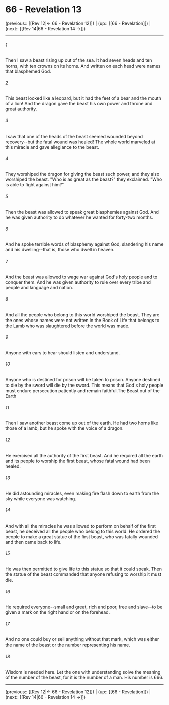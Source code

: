 # 66 - Revelation 13

(previous:: [[Rev 12|← 66 - Revelation 12]]) | (up:: [[66 - Revelation]]) | (next:: [[Rev 14|66 - Revelation 14 →]])

***


###### 1 
Then I saw a beast rising up out of the sea. It had seven heads and ten horns, with ten crowns on its horns. And written on each head were names that blasphemed God. 

###### 2 
This beast looked like a leopard, but it had the feet of a bear and the mouth of a lion! And the dragon gave the beast his own power and throne and great authority. 

###### 3 
I saw that one of the heads of the beast seemed wounded beyond recovery--but the fatal wound was healed! The whole world marveled at this miracle and gave allegiance to the beast. 

###### 4 
They worshiped the dragon for giving the beast such power, and they also worshiped the beast. "Who is as great as the beast?" they exclaimed. "Who is able to fight against him?" 

###### 5 
Then the beast was allowed to speak great blasphemies against God. And he was given authority to do whatever he wanted for forty-two months. 

###### 6 
And he spoke terrible words of blasphemy against God, slandering his name and his dwelling--that is, those who dwell in heaven. 

###### 7 
And the beast was allowed to wage war against God's holy people and to conquer them. And he was given authority to rule over every tribe and people and language and nation. 

###### 8 
And all the people who belong to this world worshiped the beast. They are the ones whose names were not written in the Book of Life that belongs to the Lamb who was slaughtered before the world was made. 

###### 9 
Anyone with ears to hear should listen and understand. 

###### 10 
Anyone who is destined for prison will be taken to prison. Anyone destined to die by the sword will die by the sword. This means that God's holy people must endure persecution patiently and remain faithful.The Beast out of the Earth 

###### 11 
Then I saw another beast come up out of the earth. He had two horns like those of a lamb, but he spoke with the voice of a dragon. 

###### 12 
He exercised all the authority of the first beast. And he required all the earth and its people to worship the first beast, whose fatal wound had been healed. 

###### 13 
He did astounding miracles, even making fire flash down to earth from the sky while everyone was watching. 

###### 14 
And with all the miracles he was allowed to perform on behalf of the first beast, he deceived all the people who belong to this world. He ordered the people to make a great statue of the first beast, who was fatally wounded and then came back to life. 

###### 15 
He was then permitted to give life to this statue so that it could speak. Then the statue of the beast commanded that anyone refusing to worship it must die. 

###### 16 
He required everyone--small and great, rich and poor, free and slave--to be given a mark on the right hand or on the forehead. 

###### 17 
And no one could buy or sell anything without that mark, which was either the name of the beast or the number representing his name. 

###### 18 
Wisdom is needed here. Let the one with understanding solve the meaning of the number of the beast, for it is the number of a man. His number is 666.

***

(previous:: [[Rev 12|← 66 - Revelation 12]]) | (up:: [[66 - Revelation]]) | (next:: [[Rev 14|66 - Revelation 14 →]])
